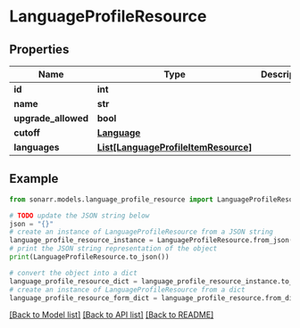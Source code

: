 # LanguageProfileResource


## Properties

Name | Type | Description | Notes
------------ | ------------- | ------------- | -------------
**id** | **int** |  | [optional] 
**name** | **str** |  | [optional] 
**upgrade_allowed** | **bool** |  | [optional] 
**cutoff** | [**Language**](Language.md) |  | [optional] 
**languages** | [**List[LanguageProfileItemResource]**](LanguageProfileItemResource.md) |  | [optional] 

## Example

```python
from sonarr.models.language_profile_resource import LanguageProfileResource

# TODO update the JSON string below
json = "{}"
# create an instance of LanguageProfileResource from a JSON string
language_profile_resource_instance = LanguageProfileResource.from_json(json)
# print the JSON string representation of the object
print(LanguageProfileResource.to_json())

# convert the object into a dict
language_profile_resource_dict = language_profile_resource_instance.to_dict()
# create an instance of LanguageProfileResource from a dict
language_profile_resource_form_dict = language_profile_resource.from_dict(language_profile_resource_dict)
```
[[Back to Model list]](../README.md#documentation-for-models) [[Back to API list]](../README.md#documentation-for-api-endpoints) [[Back to README]](../README.md)



